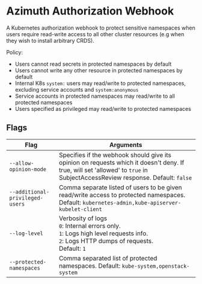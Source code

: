 # Azimuth Authorization Webhook

A Kubernetes authorization webhook to protect sensitive namespaces when users require
read-write access to all other cluster resources (e.g when they wish to install arbitrary CRDS).

Policy:
- Users cannot read secrets in protected namespaces by default
- Users cannot write any other resource in protected namespaces by default
- Internal K8s `system:` users may read/write to protected namespaces, excluding service accounts and `system:anonymous`
- Service accounts in protected namespaces may read/write to all protected namespaces
- Users specified as privileged may read/write to protected namespaces

## Flags
| Flag | Arguments |
| --- | --- |
| `--allow-opinion-mode` | Specifies if the webhook should give its opinion on requests which it doesn't deny. If true, will set 'allowed' to `true` in SubjectAccessReview response. Default: `false` |
| `--additional-privileged-users` | Comma separate listed of users to be given read/write access to protected namespaces. Default: `kubernetes-admin,kube-apiserver-kubelet-client` |
| `--log-level` | Verbosity of logs <br>`0`: Internal errors only. <br>`1`: Logs high level requests info. <br>`2`: Logs HTTP dumps of requests. <br>Default: `1` |
| `--protected-namespaces` | Comma separated list of protected namespaces. Default: `kube-system,openstack-system` |
